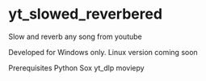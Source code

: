 # yt_slowed_reverbered
Slow and reverb any song from youtube

Developed for Windows only. Linux version coming soon

Prerequisites
Python
Sox
yt_dlp
moviepy
